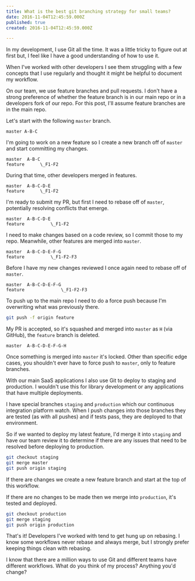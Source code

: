 ```yaml
---
title: What is the best git branching strategy for small teams?
date: 2016-11-04T12:45:59.000Z
published: true
created: 2016-11-04T12:45:59.000Z

---
```


In my development, I use Git all the time. It was a little tricky to figure out at first but, I feel like I have a good understanding of how to use it.

When I've worked with other developers I see them struggling with a few concepts that I use regularly and thought it might be helpful to document my workflow.

On our team, we use feature branches and pull requests. I don't have a strong preference of whether the feature branch is in our main repo or in a developers fork of our repo. For this post, I'll assume feature branches are in the main repo.

Let's start with the following `master` branch.

```
master A-B-C
```

I'm going to work on a new feature so I create a new branch off of `master` and start committing my changes.

```
master  A-B-C
feature      \_F1-F2
```

During that time, other developers merged in features.

```
master  A-B-C-D-E
feature      \_F1-F2
```

I'm ready to submit my PR, but first I need to rebase off of `master`, potentially resolving conflicts that emerge.

```
master  A-B-C-D-E
feature          \_F1-F2
```

I need to make changes based on a code review, so I commit those to my repo. Meanwhile, other features are merged into `master`.

```
master  A-B-C-D-E-F-G
feature          \_F1-F2-F3
```

Before I have my new changes reviewed I once again need to rebase off of `master`.

```
master  A-B-C-D-E-F-G
feature              \_F1-F2-F3
```

To push up to the main repo I need to do a force push because I'm overwriting what was previously there.

```bash
git push -f origin feature
```

My PR is accepted, so it's squashed and merged into `master` as `H` (via GitHub), the `feature` branch is deleted.

```
master  A-B-C-D-E-F-G-H
```

Once something is merged into `master` it's locked.  Other than specific edge cases, you shouldn't ever have to force push to `master`, only to feature branches.

With our main SaaS applications I also use Git to deploy to staging and production.  I wouldn't use this for library development or any applications that have multiple deployments.

I have special branches `staging` and `production` which our continuous integration platform watch. When I push changes into those branches they are tested (as with all pushes) and if tests pass, they are deployed to that environment.

So if we wanted to deploy my latest feature, I'd merge it into `staging` and have our team review it to determine if there are any issues that need to be resolved before deploying to production.

```bash
git checkout staging
git merge master
git push origin staging
```

If there are changes we create a new feature branch and start at the top of this workflow.

If there are no changes to be made then we merge into `production`, it's tested and deployed.

```bash
git checkout production
git merge staging
git push origin production
```

That's it!  Developers I've worked with tend to get hung up on rebasing.  I know some workflows never rebase and always merge, but I strongly prefer keeping things clean with rebasing.

I know that there are a million ways to use Git and different teams have different workflows.  What do you think of my process?  Anything you'd change?

